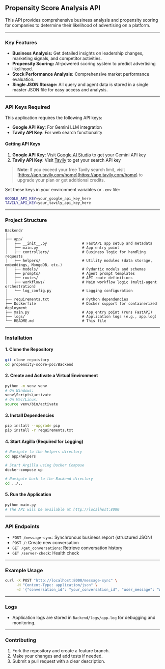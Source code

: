 ## Propensity Score Analysis API

This API provides comprehensive business analysis and propensity scoring for companies to determine their likelihood of advertising on a platform.

---

### Key Features

- **Business Analysis:** Get detailed insights on leadership changes, marketing signals, and competitor activities.
- **Propensity Scoring:** AI-powered scoring system to predict advertising likelihood.
- **Stock Performance Analysis:** Comprehensive market performance evaluation.
- **Single JSON Storage:** All query and agent data is stored in a single master JSON file for easy access and analysis.

---

### API Keys Required

This application requires the following API keys:

- **Google API Key**: For Gemini LLM integration
- **Tavily API Key**: For web search functionality

#### Getting API Keys

1. **Google API Key**: Visit [Google AI Studio](https://makersuite.google.com/app/apikey) to get your Gemini API key
2. **Tavily API Key**: Visit [Tavily](https://app.tavily.com/home) to get your search API key

> **Note**: If you exceed your free Tavily search limit, visit [https://app.tavily.com/home](https://app.tavily.com/home) to upgrade your plan or get additional credits.

Set these keys in your environment variables or `.env` file:
```bash
GOOGLE_API_KEY=your_google_api_key_here
TAVILY_API_KEY=your_tavily_api_key_here
```

---

### Project Structure

```
Backend/
│
├── app/
│   ├── __init__.py                # FastAPI app setup and metadata
│   ├── main.py                    # App entry point
│   ├── controllers/               # Business logic for handling requests
│   ├── helpers/                   # Utility modules (data storage, embeddings, MongoDB, etc.)
│   ├── models/                    # Pydantic models and schemas
│   ├── prompts/                   # Agent prompt templates
│   ├── routes/                    # API route definitions
│   ├── workflows/                 # Main workflow logic (multi-agent orchestration)
│   └── log_config.py              # Logging configuration
│
├── requirements.txt               # Python dependencies
├── Dockerfile                     # Docker support for containerized deployment
├── main.py                        # App entry point (runs FastAPI)
├── logs/                          # Application logs (e.g., app.log)
└── README.md                      # This file
```

---

### Installation

#### 1. **Clone the Repository**
```bash
git clone repoistory
cd propensity-score-poc/Backend
```

#### 2. **Create and Activate a Virtual Environment**
```bash
python -m venv venv
# On Windows:
venv\Scripts\activate
# On Mac/Linux:
source venv/bin/activate
```

#### 3. **Install Dependencies**
```bash
pip install --upgrade pip
pip install -r requirements.txt
```

#### 4. **Start Argilla (Required for Logging)**
```bash
# Navigate to the helpers directory
cd app/helpers

# Start Argilla using Docker Compose
docker-compose up

# Navigate back to the Backend directory
cd ../..
```

#### 5. **Run the Application**
```bash
python main.py
# The API will be available at http://localhost:8000
```
---

### API Endpoints

- `POST /message-sync`: Synchronous business report (structured JSON)
- `POST /`: Create new conversation
- `GET /get_conversations`: Retrieve conversation history
- `GET /server-check`: Health check

---

### Example Usage

```bash
curl -X POST "http://localhost:8000/message-sync" \
     -H "Content-Type: application/json" \
     -d '{"conversation_id": "your_conversation_id", "user_message": "Analyze Meta"}'
```

---

### Logs

- Application logs are stored in `Backend/logs/app.log` for debugging and monitoring.

---

### Contributing

1. Fork the repository and create a feature branch.
2. Make your changes and add tests if needed.
3. Submit a pull request with a clear description.
